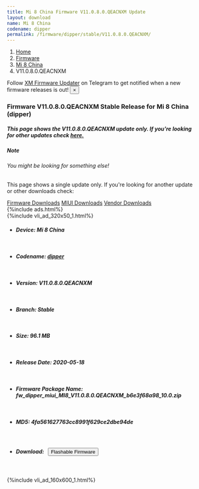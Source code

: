 ```yaml
---
title: Mi 8 China Firmware V11.0.8.0.QEACNXM Update
layout: download
name: Mi 8 China
codename: dipper
permalink: /firmware/dipper/stable/V11.0.8.0.QEACNXM/
---
```

<nav aria-label="breadcrumb">
    <ol class="breadcrumb">
        <li class="breadcrumb-item"><a href="/">Home</a></li>
        <li class="breadcrumb-item"><a href="/firmware/">Firmware</a></li>
        <li class="breadcrumb-item"><a href="/firmware/dipper/">Mi 8 China</a></li>
        <li class="breadcrumb-item active" aria-current="page">V11.0.8.0.QEACNXM</li>
    </ol>
</nav>
<div class="alert alert-primary alert-dismissible fade show" role="alert">
    Follow <a href="https://t.me/XiaomiFirmwareUpdater" class="alert-link">XM Firmware Updater</a> on Telegram to get
    notified when a new firmware releases is out!
    <button type="button" class="close" data-dismiss="alert" aria-label="Close">
        <span aria-hidden="true">&times;</span>
    </button>
</div>
<div class="col-12 mx-auto">
    <h3 class="title bg-light p-2 rounded">Firmware V11.0.8.0.QEACNXM Stable Release for Mi 8 China (dipper)</h3>
    <h5>This page shows the V11.0.8.0.QEACNXM update only. If you're looking for other updates check
        <a href="/firmware/dipper/">here.</a></h5>
    <div class="card">
        <div class="card-body">
            <h5 class="card-title">Note</h5>
            <h6 class="card-subtitle mb-2 text-muted">You might be looking for something else!</h6>
            <p class="card-text">This page shows a single update only.
                If you're looking for another update or other downloads check:</p>
            <a href="/firmware/" class="card-link">Firmware Downloads</a>
            <a href="/miui/" class="card-link">MIUI Downloads</a>
            <a href="/vendor/" class="card-link">Vendor Downloads</a>
        </div>
    </div>
    {%include ads.html%}
    <div class="row justify-content-center">
        <div class="col-10" id="downloads">
                    <div class="card card-body">
            {%include vli_ad_320x50_1.html%}
            <ul class="list-unstyled">
                <li style="padding-bottom: 10px;">
                    <h5><b>Device: </b>Mi 8 China</h5>
                </li>
                <li style="padding-bottom: 10px;">
                    <h5><b>Codename: </b> <a href="/firmware/dipper/" target="_blank">dipper</a> </h5>
                </li>
                <li style="padding-bottom: 10px;">
                    <h5><b>Version: </b>V11.0.8.0.QEACNXM</h5>
                </li>
                <li style="padding-bottom: 10px;">
                    <h5><b>Branch: </b>Stable</h5>
                </li>
                <li style="padding-bottom: 10px;">
                    <h5><b>Size: </b>96.1 MB</h5>
                </li>
                <li style="padding-bottom: 10px;">
                    <h5><b>Release Date: </b>2020-05-18</h5>
                </li>
                <li style="padding-bottom: 10px;">
                    <h5><b>Firmware Package Name: </b><span id="filename" class="text-dark">fw_dipper_miui_MI8_V11.0.8.0.QEACNXM_b6e3f68a98_10.0.zip</span></h5>
                </li>
                <li style="padding-bottom: 10px;">
                    <h5><b>MD5: </b><span id="md5" class="text-muted">4fa561627763cc8991f629ce2dbe94de</span></h5>
                </li>
                <li style="padding-bottom: 10px;">
                    <h5><b>Download: </b><button type="button" id="download" class="btn btn-primary"
                    style="margin: 7px;" onclick="redirect('fw_dipper_miui_MI8_V11.0.8.0.QEACNXM_b6e3f68a98_10.0.zip'); return false;"><i class="fa fa-download"></i> Flashable Firmware</button></h5>
                </li>
            </ul>
        </div>
        </div>
        {%include vli_ad_160x600_1.html%}
    </div>
</div>
